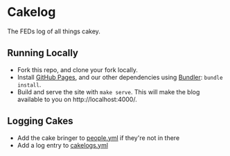 
Cakelog
=======

The FEDs log of all things cakey.


Running Locally
---------------

- Fork this repo, and clone your fork locally.
- Install [GitHub Pages][ghp], and our other dependencies using [Bundler][bundler]: `bundle install`.
- Build and serve the site with `make serve`. This will make the blog available to you on http://localhost:4000/.


Logging Cakes
-------------

- Add the cake bringer to [people.yml](_data/people.yml) if they're not in there
- Add a log entry to [cakelogs.yml](_data/cakelogs.yml)


[bundler]: http://bundler.io/
[ghp]: https://github.com/github/pages-gem
